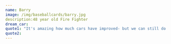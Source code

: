 ```yaml
---
name: Barry
image: /img/baseballcards/barry.jpg
description:48 year old Fire Fighter
dream_car: 
quote1: "It's amazing how much cars have improved- but we can still do better."
quote2:
---
```


